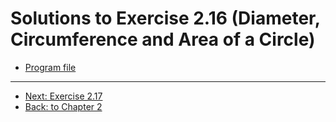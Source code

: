 # Solutions to Exercise 2.16 (Diameter, Circumference and Area of a Circle)

- [Program file](e02_16.cpp)

---

- [Next: Exercise 2.17](02_17.md)
- [Back: to Chapter 2](README.md)
